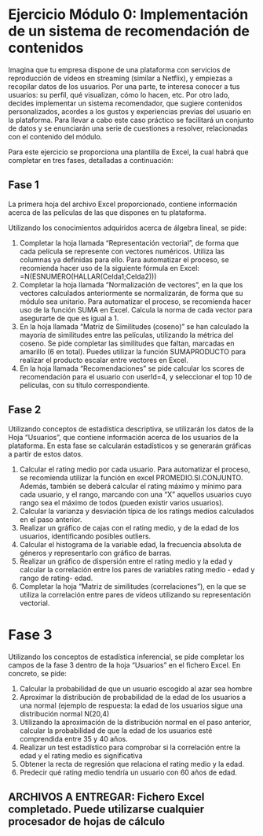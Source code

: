 # Ejercicio Módulo 0: Implementación de un sistema de recomendación de contenidos 

Imagina que tu empresa dispone de una plataforma con servicios de reproducción de vídeos en streaming (similar a Netflix), y empiezas a recopilar datos de los usuarios. Por una parte, te interesa conocer a tus usuarios: su perfil, qué visualizan, cómo lo hacen, etc. Por otro lado, decides implementar un sistema recomendador, que sugiere contenidos personalizados, acordes a los gustos y experiencias previas del usuario en la plataforma. Para llevar a cabo este caso práctico se facilitará un conjunto de datos y se enunciarán una serie de cuestiones a resolver, relacionadas con el contenido del módulo. 

Para este ejercicio se proporciona una plantilla de Excel, la cual habrá que completar en tres fases, detalladas a continuación:


## Fase 1
La primera hoja del archivo Excel proporcionado, contiene información acerca de las películas de las que dispones en tu plataforma.

Utilizando los conocimientos adquiridos acerca de álgebra lineal, se pide:
1.	Completar la hoja llamada “Representación vectorial”, de forma que cada película se represente con vectores numéricos. Utiliza las columnas ya definidas para ello. Para automatizar el proceso, se recomienda hacer uso de la siguiente fórmula en Excel: =N(ESNUMERO(HALLAR(Celda1;Celda2)))
2.	Completar la hoja llamada “Normalización de vectores”, en la que los vectores calculados anteriormente se normalizarán, de forma que su módulo sea unitario. Para automatizar el proceso, se recomienda hacer uso de la función SUMA en Excel. Calcula la norma de cada vector para asegurarte de que es igual a 1.
3.	En la hoja llamada “Matriz de Similitudes (coseno)” se han calculado la mayoría de similitudes entre las películas, utilizando la métrica del coseno. Se pide completar las similitudes que faltan, marcadas en amarillo (6 en total). Puedes utilizar la función SUMAPRODUCTO para realizar el producto escalar entre vectores en Excel.
4.	En la hoja llamada “Recomendaciones” se pide calcular los scores de recomendación para el usuario con userId=4, y seleccionar el top 10 de películas, con su título correspondiente.

## Fase 2
Utilizando conceptos de estadística descriptiva, se utilizarán los datos de la Hoja “Usuarios”, que contiene información acerca de los usuarios de la plataforma. En esta fase se calcularán estadísticos y se generarán gráficas a partir de estos datos.
1.	Calcular el rating medio por cada usuario. Para automatizar el proceso, se recomienda utilizar la función en excel PROMEDIO.SI.CONJUNTO. Además, también se deberá calcular el rating máximo y mínimo para cada usuario, y el rango, marcando con una “X” aquellos usuarios cuyo rango sea el máximo de todos (pueden existir varios usuarios).
2.	Calcular la varianza y desviación típica de los ratings medios calculados en el paso anterior.
3.	Realizar un gráfico de cajas con el rating medio, y de la edad de los usuarios, identificando posibles outliers.
4.	Calcular el histograma de la variable edad, la frecuencia absoluta de géneros y representarlo con gráfico de barras.
5.	Realizar un gráfico de dispersión entre el rating medio y la edad y calcular la correlación entre los pares de variables rating medio - edad y rango de rating- edad.
6.	Completar la hoja “Matriz de similitudes (correlaciones”), en la que se utiliza la correlación entre pares de vídeos utilizando su representación vectorial.

# Fase 3
Utilizando los conceptos de estadística inferencial, se pide completar los campos de la fase 3 dentro de la hoja “Usuarios” en el fichero Excel. En concreto, se pide:
1.	Calcular la probabilidad de que un usuario escogido al azar sea hombre
2.	Aproximar la distribución de probabilidad de la edad de los usuarios a una normal (ejemplo de respuesta: la edad de los usuarios sigue una distribución normal N(20,4)
3.	Utilizando la aproximación de la distribución normal en el paso anterior, calcular la probabilidad de que la edad de los usuarios esté comprendida entre 35 y 40 años.
4.	Realizar un test estadístico para comprobar si la correlación entre la edad y el rating medio es significativa
5.	Obtener la recta de regresión que relaciona el rating medio y la edad.
6.	Predecir qué rating medio tendría un usuario con 60 años de edad.

## ARCHIVOS A ENTREGAR: Fichero Excel completado. Puede utilizarse cualquier procesador de hojas de cálculo